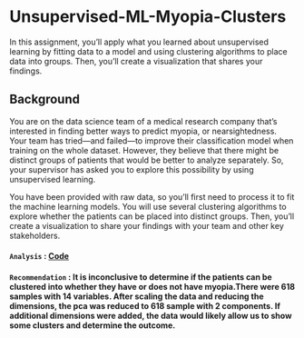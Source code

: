 # Unsupervised-ML-Myopia-Clusters

In this assignment, you’ll apply what you learned about unsupervised learning by fitting data to a model and using clustering algorithms to place data into groups. Then, you’ll create a visualization that shares your findings.

## Background

You are on the data science team of a medical research company that’s interested in finding better ways to predict myopia, or nearsightedness. Your team has tried—and failed—to improve their classification model when training on the whole dataset. However, they believe that there might be distinct groups of patients that would be better to analyze separately. So, your supervisor has asked you to explore this possibility by using unsupervised learning.

You have been provided with raw data, so you’ll first need to process it to fit the machine learning models. You will use several clustering algorithms to explore whether the patients can be placed into distinct groups. Then, you’ll create a visualization to share your findings with your team and other key stakeholders.

#### `Analysis` : [Code](unsupervised_ML.ipynb)
#### `Recommendation` : It is inconclusive to determine if the patients can be clustered into whether they have or does not have myopia.There were 618 samples with 14 variables. After scaling the data and reducing the dimensions, the pca was reduced to 618 sample with 2 components. If additional dimensions were added, the data would likely allow us to show some clusters and determine the outcome.
